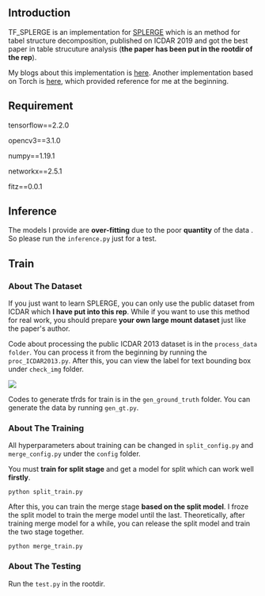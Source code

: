 ## Introduction

TF_SPLERGE is an implementation for [SPLERGE](https://ieeexplore.ieee.org/document/8977975) which is an method for tabel structure decomposition, published on ICDAR 2019 and got the best paper in table strucuture analysis (**the paper has been put in the rootdir of the rep**). 

My blogs about this implementation is [here](https://blog.csdn.net/abandon_first/category_11000568.html). Another implementation based on Torch is [here](https://github.com/CharlesWu123/SPLERGE), which provided reference for me at the beginning.

## Requirement

tensorflow==2.2.0

opencv3==3.1.0

numpy==1.19.1

networkx==2.5.1

fitz==0.0.1

## Inference

The models I provide are **over-fitting** due to the poor **quantity** of the data . So please run the `inference.py` just for  a test.

## Train

### About The Dataset

If you just want to learn SPLERGE, you can only use the public dataset from ICDAR which **I have put into this rep**. While if you want to use this method for real work, you should prepare **your own large mount dataset** just like the paper's author. 

Code about processing the public ICDAR 2013 dataset  is in the `process_data folder`. You can process it from the beginning by running the `proc_ICDAR2013.py`. After this, you can view the label for text bounding box under `check_img` folder.

![](/home/yx-lxd/PycharmProjects/TF_SPLERGE/check_img/eu-dataset-eu-001-0.png)

Codes to generate tfrds for train is in the `gen_ground_truth` folder. You can generate the data by running `gen_gt.py`.

### About The Training

All hyperparameters about training can be changed in `split_config.py` and `merge_config.py` under the `config` folder.

You must **train for split stage** and get a model for split which can work well **firstly**. 

```
python split_train.py
```

After this, you can train the merge stage **based on the split model**. I froze the split model to train the merge model until the last. Theoretically, after training merge model for a while, you can release the split model and train the two stage together.

```
python merge_train.py
```

### About The Testing

Run the `test.py` in the rootdir.



